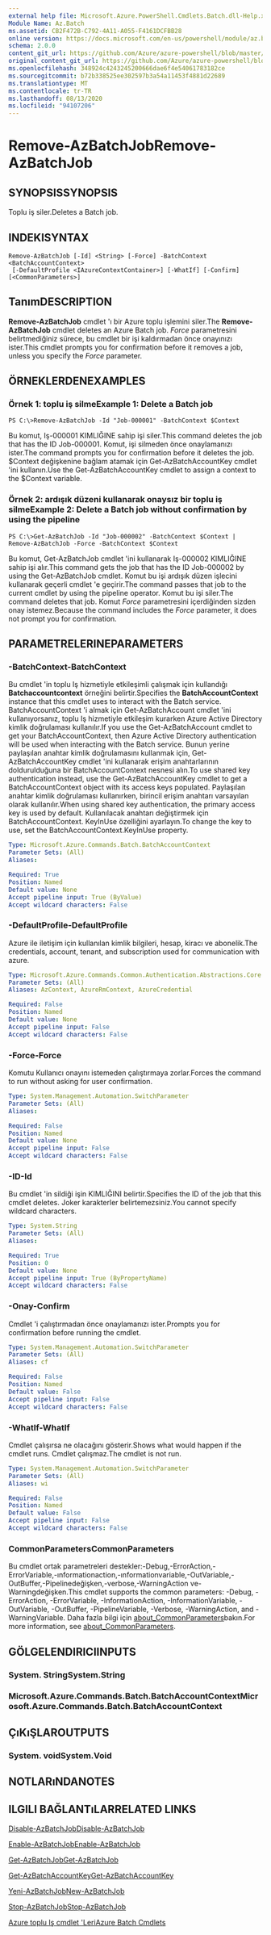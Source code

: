 ```yaml
---
external help file: Microsoft.Azure.PowerShell.Cmdlets.Batch.dll-Help.xml
Module Name: Az.Batch
ms.assetid: CB2F472B-C792-4A11-A055-F4161DCFBB28
online version: https://docs.microsoft.com/en-us/powershell/module/az.batch/remove-azbatchjob
schema: 2.0.0
content_git_url: https://github.com/Azure/azure-powershell/blob/master/src/Batch/Batch/help/Remove-AzBatchJob.md
original_content_git_url: https://github.com/Azure/azure-powershell/blob/master/src/Batch/Batch/help/Remove-AzBatchJob.md
ms.openlocfilehash: 348924c4243245200666dae6f4e54061783182ce
ms.sourcegitcommit: b72b338525ee302597b3a54a11453f4881d22689
ms.translationtype: MT
ms.contentlocale: tr-TR
ms.lasthandoff: 08/13/2020
ms.locfileid: "94107206"
---
```

# <span data-ttu-id="39ea0-101">Remove-AzBatchJob</span><span class="sxs-lookup"><span data-stu-id="39ea0-101">Remove-AzBatchJob</span></span>

## <span data-ttu-id="39ea0-102">SYNOPSIS</span><span class="sxs-lookup"><span data-stu-id="39ea0-102">SYNOPSIS</span></span>
<span data-ttu-id="39ea0-103">Toplu iş siler.</span><span class="sxs-lookup"><span data-stu-id="39ea0-103">Deletes a Batch job.</span></span>

## <span data-ttu-id="39ea0-104">INDEKI</span><span class="sxs-lookup"><span data-stu-id="39ea0-104">SYNTAX</span></span>

```
Remove-AzBatchJob [-Id] <String> [-Force] -BatchContext <BatchAccountContext>
 [-DefaultProfile <IAzureContextContainer>] [-WhatIf] [-Confirm] [<CommonParameters>]
```

## <span data-ttu-id="39ea0-105">Tanım</span><span class="sxs-lookup"><span data-stu-id="39ea0-105">DESCRIPTION</span></span>
<span data-ttu-id="39ea0-106">**Remove-AzBatchJob** cmdlet 'ı bir Azure toplu işlemini siler.</span><span class="sxs-lookup"><span data-stu-id="39ea0-106">The **Remove-AzBatchJob** cmdlet deletes an Azure Batch job.</span></span>
<span data-ttu-id="39ea0-107">*Force* parametresini belirtmediğiniz sürece, bu cmdlet bir işi kaldırmadan önce onayınızı ister.</span><span class="sxs-lookup"><span data-stu-id="39ea0-107">This cmdlet prompts you for confirmation before it removes a job, unless you specify the *Force* parameter.</span></span>

## <span data-ttu-id="39ea0-108">ÖRNEKLERDEN</span><span class="sxs-lookup"><span data-stu-id="39ea0-108">EXAMPLES</span></span>

### <span data-ttu-id="39ea0-109">Örnek 1: toplu iş silme</span><span class="sxs-lookup"><span data-stu-id="39ea0-109">Example 1: Delete a Batch job</span></span>
```
PS C:\>Remove-AzBatchJob -Id "Job-000001" -BatchContext $Context
```

<span data-ttu-id="39ea0-110">Bu komut, Iş-000001 KIMLIĞINE sahip işi siler.</span><span class="sxs-lookup"><span data-stu-id="39ea0-110">This command deletes the job that has the ID Job-000001.</span></span>
<span data-ttu-id="39ea0-111">Komut, işi silmeden önce onaylamanızı ister.</span><span class="sxs-lookup"><span data-stu-id="39ea0-111">The command prompts you for confirmation before it deletes the job.</span></span>
<span data-ttu-id="39ea0-112">$Context değişkenine bağlam atamak için Get-AzBatchAccountKey cmdlet 'ini kullanın.</span><span class="sxs-lookup"><span data-stu-id="39ea0-112">Use the Get-AzBatchAccountKey cmdlet to assign a context to the $Context variable.</span></span>

### <span data-ttu-id="39ea0-113">Örnek 2: ardışık düzeni kullanarak onaysız bir toplu iş silme</span><span class="sxs-lookup"><span data-stu-id="39ea0-113">Example 2: Delete a Batch job without confirmation by using the pipeline</span></span>
```
PS C:\>Get-AzBatchJob -Id "Job-000002" -BatchContext $Context | Remove-AzBatchJob -Force -BatchContext $Context
```

<span data-ttu-id="39ea0-114">Bu komut, Get-AzBatchJob cmdlet 'ini kullanarak Iş-000002 KIMLIĞINE sahip işi alır.</span><span class="sxs-lookup"><span data-stu-id="39ea0-114">This command gets the job that has the ID Job-000002 by using the Get-AzBatchJob cmdlet.</span></span>
<span data-ttu-id="39ea0-115">Komut bu işi ardışık düzen işlecini kullanarak geçerli cmdlet 'e geçirir.</span><span class="sxs-lookup"><span data-stu-id="39ea0-115">The command passes that job to the current cmdlet by using the pipeline operator.</span></span>
<span data-ttu-id="39ea0-116">Komut bu işi siler.</span><span class="sxs-lookup"><span data-stu-id="39ea0-116">The command deletes that job.</span></span>
<span data-ttu-id="39ea0-117">Komut *Force* parametresini içerdiğinden sizden onay istemez.</span><span class="sxs-lookup"><span data-stu-id="39ea0-117">Because the command includes the *Force* parameter, it does not prompt you for confirmation.</span></span>

## <span data-ttu-id="39ea0-118">PARAMETRELERINE</span><span class="sxs-lookup"><span data-stu-id="39ea0-118">PARAMETERS</span></span>

### <span data-ttu-id="39ea0-119">-BatchContext</span><span class="sxs-lookup"><span data-stu-id="39ea0-119">-BatchContext</span></span>
<span data-ttu-id="39ea0-120">Bu cmdlet 'in toplu Iş hizmetiyle etkileşimli çalışmak için kullandığı **Batchaccountcontext** örneğini belirtir.</span><span class="sxs-lookup"><span data-stu-id="39ea0-120">Specifies the **BatchAccountContext** instance that this cmdlet uses to interact with the Batch service.</span></span>
<span data-ttu-id="39ea0-121">BatchAccountContext 'i almak için Get-AzBatchAccount cmdlet 'ini kullanıyorsanız, toplu Iş hizmetiyle etkileşim kurarken Azure Active Directory kimlik doğrulaması kullanılır.</span><span class="sxs-lookup"><span data-stu-id="39ea0-121">If you use the Get-AzBatchAccount cmdlet to get your BatchAccountContext, then Azure Active Directory authentication will be used when interacting with the Batch service.</span></span> <span data-ttu-id="39ea0-122">Bunun yerine paylaşılan anahtar kimlik doğrulamasını kullanmak için, Get-AzBatchAccountKey cmdlet 'ini kullanarak erişim anahtarlarının doldurulduğuna bir BatchAccountContext nesnesi alın.</span><span class="sxs-lookup"><span data-stu-id="39ea0-122">To use shared key authentication instead, use the Get-AzBatchAccountKey cmdlet to get a BatchAccountContext object with its access keys populated.</span></span> <span data-ttu-id="39ea0-123">Paylaşılan anahtar kimlik doğrulaması kullanırken, birincil erişim anahtarı varsayılan olarak kullanılır.</span><span class="sxs-lookup"><span data-stu-id="39ea0-123">When using shared key authentication, the primary access key is used by default.</span></span> <span data-ttu-id="39ea0-124">Kullanılacak anahtarı değiştirmek için BatchAccountContext. KeyInUse özelliğini ayarlayın.</span><span class="sxs-lookup"><span data-stu-id="39ea0-124">To change the key to use, set the BatchAccountContext.KeyInUse property.</span></span>

```yaml
Type: Microsoft.Azure.Commands.Batch.BatchAccountContext
Parameter Sets: (All)
Aliases:

Required: True
Position: Named
Default value: None
Accept pipeline input: True (ByValue)
Accept wildcard characters: False
```

### <span data-ttu-id="39ea0-125">-DefaultProfile</span><span class="sxs-lookup"><span data-stu-id="39ea0-125">-DefaultProfile</span></span>
<span data-ttu-id="39ea0-126">Azure ile iletişim için kullanılan kimlik bilgileri, hesap, kiracı ve abonelik.</span><span class="sxs-lookup"><span data-stu-id="39ea0-126">The credentials, account, tenant, and subscription used for communication with azure.</span></span>

```yaml
Type: Microsoft.Azure.Commands.Common.Authentication.Abstractions.Core.IAzureContextContainer
Parameter Sets: (All)
Aliases: AzContext, AzureRmContext, AzureCredential

Required: False
Position: Named
Default value: None
Accept pipeline input: False
Accept wildcard characters: False
```

### <span data-ttu-id="39ea0-127">-Force</span><span class="sxs-lookup"><span data-stu-id="39ea0-127">-Force</span></span>
<span data-ttu-id="39ea0-128">Komutu Kullanıcı onayını istemeden çalıştırmaya zorlar.</span><span class="sxs-lookup"><span data-stu-id="39ea0-128">Forces the command to run without asking for user confirmation.</span></span>

```yaml
Type: System.Management.Automation.SwitchParameter
Parameter Sets: (All)
Aliases:

Required: False
Position: Named
Default value: None
Accept pipeline input: False
Accept wildcard characters: False
```

### <span data-ttu-id="39ea0-129">-ID</span><span class="sxs-lookup"><span data-stu-id="39ea0-129">-Id</span></span>
<span data-ttu-id="39ea0-130">Bu cmdlet 'in sildiği işin KIMLIĞINI belirtir.</span><span class="sxs-lookup"><span data-stu-id="39ea0-130">Specifies the ID of the job that this cmdlet deletes.</span></span>
<span data-ttu-id="39ea0-131">Joker karakterler belirtemezsiniz.</span><span class="sxs-lookup"><span data-stu-id="39ea0-131">You cannot specify wildcard characters.</span></span>

```yaml
Type: System.String
Parameter Sets: (All)
Aliases:

Required: True
Position: 0
Default value: None
Accept pipeline input: True (ByPropertyName)
Accept wildcard characters: False
```

### <span data-ttu-id="39ea0-132">-Onay</span><span class="sxs-lookup"><span data-stu-id="39ea0-132">-Confirm</span></span>
<span data-ttu-id="39ea0-133">Cmdlet 'i çalıştırmadan önce onaylamanızı ister.</span><span class="sxs-lookup"><span data-stu-id="39ea0-133">Prompts you for confirmation before running the cmdlet.</span></span>

```yaml
Type: System.Management.Automation.SwitchParameter
Parameter Sets: (All)
Aliases: cf

Required: False
Position: Named
Default value: False
Accept pipeline input: False
Accept wildcard characters: False
```

### <span data-ttu-id="39ea0-134">-WhatIf</span><span class="sxs-lookup"><span data-stu-id="39ea0-134">-WhatIf</span></span>
<span data-ttu-id="39ea0-135">Cmdlet çalışırsa ne olacağını gösterir.</span><span class="sxs-lookup"><span data-stu-id="39ea0-135">Shows what would happen if the cmdlet runs.</span></span>
<span data-ttu-id="39ea0-136">Cmdlet çalışmaz.</span><span class="sxs-lookup"><span data-stu-id="39ea0-136">The cmdlet is not run.</span></span>

```yaml
Type: System.Management.Automation.SwitchParameter
Parameter Sets: (All)
Aliases: wi

Required: False
Position: Named
Default value: False
Accept pipeline input: False
Accept wildcard characters: False
```

### <span data-ttu-id="39ea0-137">CommonParameters</span><span class="sxs-lookup"><span data-stu-id="39ea0-137">CommonParameters</span></span>
<span data-ttu-id="39ea0-138">Bu cmdlet ortak parametreleri destekler:-Debug,-ErrorAction,-ErrorVariable,-ınformationaction,-ınformationvariable,-OutVariable,-OutBuffer,-Pipelinedeğişken,-verbose,-WarningAction ve-Warningdeğişken.</span><span class="sxs-lookup"><span data-stu-id="39ea0-138">This cmdlet supports the common parameters: -Debug, -ErrorAction, -ErrorVariable, -InformationAction, -InformationVariable, -OutVariable, -OutBuffer, -PipelineVariable, -Verbose, -WarningAction, and -WarningVariable.</span></span> <span data-ttu-id="39ea0-139">Daha fazla bilgi için [about_CommonParameters](http://go.microsoft.com/fwlink/?LinkID=113216)bakın.</span><span class="sxs-lookup"><span data-stu-id="39ea0-139">For more information, see [about_CommonParameters](http://go.microsoft.com/fwlink/?LinkID=113216).</span></span>

## <span data-ttu-id="39ea0-140">GÖLGELENDIRICI</span><span class="sxs-lookup"><span data-stu-id="39ea0-140">INPUTS</span></span>

### <span data-ttu-id="39ea0-141">System. String</span><span class="sxs-lookup"><span data-stu-id="39ea0-141">System.String</span></span>

### <span data-ttu-id="39ea0-142">Microsoft.Azure.Commands.Batch.BatchAccountContext</span><span class="sxs-lookup"><span data-stu-id="39ea0-142">Microsoft.Azure.Commands.Batch.BatchAccountContext</span></span>

## <span data-ttu-id="39ea0-143">ÇıKıŞLAR</span><span class="sxs-lookup"><span data-stu-id="39ea0-143">OUTPUTS</span></span>

### <span data-ttu-id="39ea0-144">System. void</span><span class="sxs-lookup"><span data-stu-id="39ea0-144">System.Void</span></span>

## <span data-ttu-id="39ea0-145">NOTLARıNDA</span><span class="sxs-lookup"><span data-stu-id="39ea0-145">NOTES</span></span>

## <span data-ttu-id="39ea0-146">ILGILI BAĞLANTıLAR</span><span class="sxs-lookup"><span data-stu-id="39ea0-146">RELATED LINKS</span></span>

[<span data-ttu-id="39ea0-147">Disable-AzBatchJob</span><span class="sxs-lookup"><span data-stu-id="39ea0-147">Disable-AzBatchJob</span></span>](./Disable-AzBatchJob.md)

[<span data-ttu-id="39ea0-148">Enable-AzBatchJob</span><span class="sxs-lookup"><span data-stu-id="39ea0-148">Enable-AzBatchJob</span></span>](./Enable-AzBatchJob.md)

[<span data-ttu-id="39ea0-149">Get-AzBatchJob</span><span class="sxs-lookup"><span data-stu-id="39ea0-149">Get-AzBatchJob</span></span>](./Get-AzBatchJob.md)

[<span data-ttu-id="39ea0-150">Get-AzBatchAccountKey</span><span class="sxs-lookup"><span data-stu-id="39ea0-150">Get-AzBatchAccountKey</span></span>](./Get-AzBatchAccountKey.md)

[<span data-ttu-id="39ea0-151">Yeni-AzBatchJob</span><span class="sxs-lookup"><span data-stu-id="39ea0-151">New-AzBatchJob</span></span>](./New-AzBatchJob.md)

[<span data-ttu-id="39ea0-152">Stop-AzBatchJob</span><span class="sxs-lookup"><span data-stu-id="39ea0-152">Stop-AzBatchJob</span></span>](./Stop-AzBatchJob.md)

[<span data-ttu-id="39ea0-153">Azure toplu Iş cmdlet 'Leri</span><span class="sxs-lookup"><span data-stu-id="39ea0-153">Azure Batch Cmdlets</span></span>](/powershell/module/az.batch)


